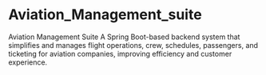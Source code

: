 # Aviation_Management_suite
Aviation Management Suite A Spring Boot-based backend system that simplifies and manages flight operations, crew, schedules, passengers, and ticketing for aviation companies, improving efficiency and customer experience.
